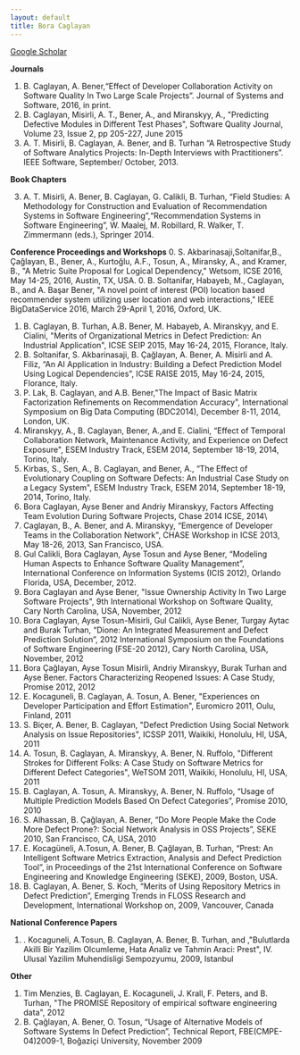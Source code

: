 ```yaml
---
layout: default
title: Bora Caglayan
---
```


[Google Scholar](https://scholar.google.com/citations?user=ANZg0hsAAAAJ&hl=en)

**Journals** 

 1. B. Caglayan,  A. Bener,“Effect of Developer Collaboration Activity on Software Quality In Two Large Scale Projects”. Journal of Systems and Software, 2016, in print.
 2. B. Caglayan, Misirli, A. T., Bener, A., and Miranskyy, A., "Predicting Defective Modules in Different Test Phases", Software Quality Journal, Volume 23, Issue 2, pp 205-227, June 2015
 3. A. T. Misirli, B. Caglayan, A. Bener, and B. Turhan “A Retrospective Study of Software Analytics Projects: In-Depth Interviews with Practitioners”. IEEE Software, September/ October, 2013.
  

**Book Chapters**

 3. A. T. Misirli, A. Bener, B. Caglayan, G. Calikli, B. Turhan, “Field Studies: A Methodology for Construction and Evaluation of Recommendation Systems in Software Engineering”,“Recommendation Systems in Software Engineering”, W. Maalej, M. Robillard, R. Walker, T. Zimmermann (eds.), Springer 2014.

**Conference Proceedings and Workshops**
 0. S. Akbarinasaji,Soltanifar,B., Çağlayan, B., Bener, A., Kurtoğlu, A.F., Tosun, A., Miransky, A., and Kramer, B., "A Metric Suite Proposal for Logical Dependency," Wetsom, ICSE 2016, May 14-25, 2016, Austin, TX, USA.
 0. B. Soltanifar, Habayeb, M., Caglayan, B., and A. Başar Bener, "A novel point of interest (POI) location based recommender system utilizing user location and web interactions," IEEE BigDataService 2016, March 29-April 1, 2016, Oxford, UK.
 1. B. Caglayan, B. Turhan, A.B. Bener, M. Habayeb, A. Miranskyy, and E. Cialini, "Merits of Organizational Metrics in Defect Prediction: An Industrial Application", ICSE SEIP 2015, May 16-24, 2015, Florance, Italy.
 2. B. Soltanifar, S. Akbarinasaji, B. Çağlayan, A. Bener, A. Misirli and A. Filiz, “An AI Application in Industry: Building a Defect Prediction Model Using Logical Dependencies”, ICSE RAISE 2015, May 16-24, 2015, Florance, Italy.
 3. P. Lak, B. Caglayan, and A.B. Bener,"The Impact of Basic Matrix Factorization Refinements on Recommendation Accuracy", International Symposium on Big Data Computing (BDC2014), December 8-11, 2014, London, UK.
 4. Miranskyy, A., B. Caglayan, Bener, A.,and E. Cialini, “Effect of Temporal Collaboration Network, Maintenance Activity, and Experience on Defect Exposure", ESEM Industry Track, ESEM 2014, September 18-19, 2014, Torino, Italy.
 5. Kirbas, S., Sen, A., B. Caglayan, and Bener, A., “The Effect of Evolutionary Coupling on Software Defects: An Industrial Case Study on a Legacy System", ESEM Industry Track, ESEM 2014, September 18-19, 2014, Torino, Italy.
 6. Bora Caglayan, Ayse Bener and Andriy Miranskyy, Factors Affecting Team Evolution During Software Projects, Chase 2014 ICSE, 2014\\
 7. Caglayan, B., A. Bener, and A. Miranskyy, “Emergence of Developer Teams in the Collaboration Network", CHASE Workshop in ICSE 2013, May 18-26, 2013, San Francisco, USA.
 8. Gul Calikli, Bora Caglayan, Ayse Tosun and Ayse Bener, “Modeling Human Aspects to Enhance Software Quality Management”,  International Conference on Information Systems (ICIS 2012),  Orlando Florida, USA, December, 2012.
 9. Bora Caglayan and Ayse Bener, "Issue Ownership Activity In Two Large Software Projects", 9th International Workshop on Software Quality, Cary North Carolina, USA, November, 2012
 10. Bora Caglayan, Ayse Tosun-Misirli, Gul Calikli, Ayse Bener, Turgay Aytac and Burak Turhan, “Dione: An Integrated Measurement and Defect Prediction Solution”, 2012 International Symposium on the Foundations of Software Engineering (FSE-20 2012), Cary North Carolina, USA, November, 2012
 11. Bora Çağlayan, Ayse Tosun Misirli, Andriy Miranskyy, Burak Turhan and Ayse Bener. Factors Characterizing Reopened Issues: A Case Study, Promise 2012, 2012
 12. E. Kocaguneli, B. Caglayan, A. Tosun, A. Bener, "Experiences on Developer Participation and Effort Estimation", Euromicro 2011, Oulu, Finland, 2011
 13. S. Biçer, A. Bener, B. Caglayan, "Defect Prediction Using Social Network Analysis on Issue Repositories", ICSSP 2011, Waikiki, Honolulu, HI, USA, 2011
 14. A. Tosun, B. Caglayan, A. Miranskyy, A. Bener, N. Ruffolo, "Different Strokes for Different Folks: A Case Study on Software Metrics for Different Defect Categories", WeTSOM 2011, Waikiki, Honolulu, HI, USA, 2011
 15. B. Caglayan, A. Tosun, A. Miranskyy, A. Bener, N. Ruffolo, “Usage of Multiple Prediction Models Based On Defect Categories”, Promise 2010, 2010
 16. S. Alhassan, B. Çağlayan, A. Bener, “Do More People Make the Code More Defect Prone?: Social Network Analysis in OSS Projects”, SEKE 2010, San Francisco, CA, USA, 2010
 17. E. Kocagüneli, A.Tosun, A. Bener, B. Çağlayan, B. Turhan, “Prest: An Intelligent Software Metrics Extraction, Analysis and Defect Prediction Tool”, in Proceedings of the 21st International Conference on Software Engineering and Knowledge Engineering (SEKE), 2009, Boston, USA.
 18. B. Caglayan, A. Bener, S. Koch, “Merits of Using Repository Metrics in Defect Prediction”, Emerging Trends in FLOSS Research and Development, International Workshop on, 2009, Vancouver, Canada
 
**National Conference Papers**

 1. . Kocaguneli, A.Tosun, B. Caglayan, A. Bener, B. Turhan, and ,"Bulutlarda Akilli Bir Yazilim Olcumleme, Hata Analiz ve Tahmin Araci: Prest", IV. Ulusal Yazilim Muhendisligi Sempozyumu, 2009, Istanbul

**Other**

 1. Tim Menzies, B. Caglayan, E. Kocaguneli, J. Krall, F. Peters, and B. Turhan, "The PROMISE Repository of empirical software engineering data", 2012
 2. B. Çağlayan, A. Bener, O. Tosun, “Usage of Alternative Models of Software Systems In Defect Prediction”, Technical Report, FBE(CMPE-04)2009-1, Boğaziçi University, November 2009
 

